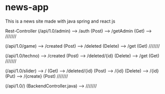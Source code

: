 # news-app
This is a news site made with java spring and react js

Rest-Controller
(/api/1.0/admin)
--> /auth (Post)
--> /getAdmin (Get)
-->
///////

(/api/1.0/game)
--> /created (Post)
--> /deleted (Delete)
--> /get (Get)
///////

(/api/1.0/techno)
--> /created (Post)
--> /deleted/{id} (Delete)
--> /get (Get)
///////

(/api/1.0/slider)
--> / (Get)
--> /deleted/{id} (Post)
--> /{id} (Delete)
--> /{id} (Put)
--> /{create} (Post)
///////

(/api/1.0/) (BackendController.java)
--> 
///////


